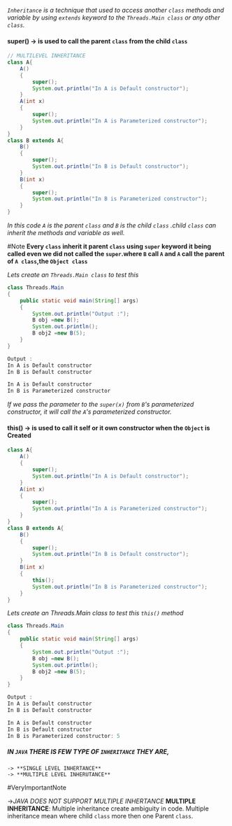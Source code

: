 *`Inheritance` is a technique that used to access another `class` methods and variable by using `extends` keyword to the `Threads.Main class` or any other `class`.*

#### super() -> is used to call the parent `class` from the child `class`

```java
// MULTILEVEL INHERITANCE
class A{
	A()
	{
		super();
		System.out.println("In A is Default constructor");
	}
	A(int x)
	{
		super();
		System.out.println("In A is Parameterized constructor");
	}
}
class B extends A{
	B()
	{
		super();
		System.out.println("In B is Default constructor");
	}
	B(int x)
	{
		super();
		System.out.println("In B is Parameterized constructor");
	}
}
```

*In this code `A` is the parent `class` and `B` is the child `class` .child `class` can inherit the methods and variable as well.*

#Note 
**Every `class` inherit it parent `class` using `super` keyword it being called even we did not called the  `super`.where `B` call `A` and `A` call the parent of `A class`,the `Object class`**

*Lets create an `Threads.Main class` to test this*

```java
class Threads.Main
{
	public static void main(String[] args)
	{
		System.out.println("Output :");
		B obj =new B();
		System.out.println();
		B obj2 =new B(5);
	}
}
```

```java
Output :
In A is Default constructor
In B is Default constructor

In A is Default constructor
In B is Parameterized constructor
```
 *If we pass the parameter to the `super(x)` from `B`'s parameterized constructor, it will call the `A`'s parameterized constructor.*

#### this() -> is used to call it self or it own constructor when the `Object` is Created

```java
class A{
	A()
	{
		super();
		System.out.println("In A is Default constructor");
	}
	A(int x)
	{
		super();
		System.out.println("In A is Parameterized constructor");
	}
}
class B extends A{
	B()
	{
		super();
		System.out.println("In B is Default constructor");
	}
	B(int x)
	{
		this();
		System.out.println("In B is Parameterized constructor");
	}
}
```

*Lets create an Threads.Main class to test  this `this()` method*

```java
class Threads.Main
{
	public static void main(String[] args)
	{
		System.out.println("Output :");
		B obj =new B();
		System.out.println();
		B obj2 =new B(5);
	}
}
```

```java
Output :
In A is Default constructor
In B is Default constructor

In A is Default constructor
In B is Default constructor
In B is Parameterized constructor: 5
```

##### *IN `JAVA` THERE IS FEW TYPE OF `INHERITANCE` THEY ARE,*
	-> **SINGLE LEVEL INHERTANCE**
	-> **MULTIPLE LEVEL INHERUTANCE**

#VeryImportantNote 

->*JAVA DOES NOT SUPPORT MULTIPLE INHERTANCE*
	 **MULTIPLE INHERITANCE**:
			Multiple inheritance create ambiguity in code.
			Multiple inheritance mean where child `class` more then one Parent `class`.
